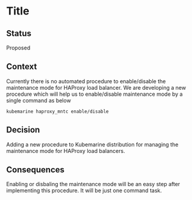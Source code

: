 # Title

## Status

Proposed

## Context

Currently there is no automated procedure to enable/disable the maintenance mode for HAProxy load balancer.
We are developing a new procedure which will help us to enable/disable maintenance mode by a single command as below

```
kubemarine haproxy_mntc enable/disable
```

## Decision

Adding a new procedure to Kubemarine distribution for managing the maintenance mode for HAProxy load balancers.

## Consequences

Enabling or disbaling the maintenance mode will be an easy step after implementing this procedure.
It will be just one command task.
